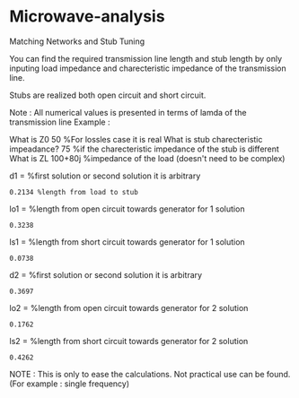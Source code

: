 # Microwave-analysis
Matching Networks and Stub Tuning

You can find the required transmission line length and stub length by only inputing load impedance
and charecteristic impedance of the transmission line. 

Stubs are realized both open circuit and short circuit.

Note : All numerical values is presented in terms of lamda of the transmission line
Example :

What is Z0 50   %For lossles case it is real
What is stub charecteristic impeadance? 75 %if the charecteristic impedance of the stub is different
What is ZL 100+80j %impedance of the load (doesn't need to be complex)

d1 = %first solution or second solution it is arbitrary
 
    0.2134 %length from load to stub
 
lo1 =  %length from open circuit towards generator for 1 solution

    0.3238

ls1 = %length from short circuit towards generator for 1 solution

    0.0738
 
d2 = %first solution or second solution it is arbitrary
 
    0.3697
 
lo2 = %length from open circuit towards generator for 2 solution

    0.1762

ls2 = %length from short circuit towards generator for 2 solution

    0.4262

NOTE : This is only to ease the calculations. Not practical use can be found.(For example : single frequency)
